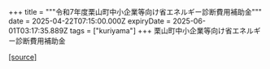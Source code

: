 +++
title = """令和7年度栗山町中小企業等向け省エネルギー診断費用補助金"""
date = 2025-04-22T07:15:00.000Z
expiryDate = 2025-06-01T03:17:35.889Z
tags = ["kuriyama"]
+++
栗山町中小企業等向け省エネルギー診断費用補助金

[[source]](https://www.town.kuriyama.hokkaido.jp/site/-/26835.html)
